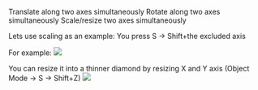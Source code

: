 

Translate along two axes simultaneously
Rotate along two axes simultaneously
Scale/resize two axes simultaneously

Lets use scaling as an example:
You press S → Shift+the excluded axis

For example:
![](https://i.imgur.com/9VG1Rxu.png)

You can resize it into a thinner diamond by resizing X and Y axis (Object Mode → S → Shift+Z)
![](https://i.imgur.com/XTqINUX.png)
